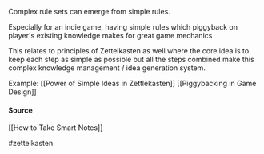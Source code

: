 Complex rule sets can emerge from simple rules.

Especially for an indie game, having simple rules which piggyback on player's existing knowledge makes for great game mechanics

This relates to principles of Zettelkasten as well where the core idea is to keep each step as simple as possible but all the steps combined make this complex knowledge management / idea generation system.

Example:
[[Power of Simple Ideas in Zettlekasten]]
[[Piggybacking in Game Design]]

#### Source
[[How to Take Smart Notes]]

#zettelkasten
